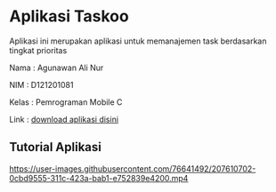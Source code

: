 
# Aplikasi Taskoo

Aplikasi ini merupakan aplikasi untuk memanajemen task berdasarkan tingkat prioritas 

Nama    : Agunawan Ali Nur

NIM     : D121201081

Kelas   : Pemrograman Mobile C

Link  : [download aplikasi disini](https://drive.google.com/file/d/1E8SwN0MfHiZ0MB4lIJbpEZWXMAutVdme/view?usp=sharing)


## Tutorial Aplikasi



https://user-images.githubusercontent.com/76641492/207610702-0cbd9555-311c-423a-bab1-e752839e4200.mp4
